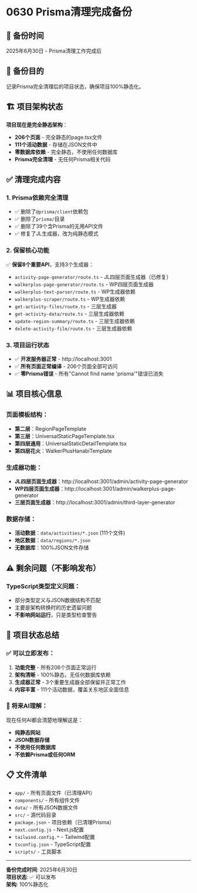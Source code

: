 # 0630 Prisma清理完成备份

## 📅 备份时间
2025年6月30日 - Prisma清理工作完成后

## 🎯 备份目的
记录Prisma完全清理后的项目状态，确保项目100%静态化。

## 🏗️ 项目架构状态
**项目现在是完全静态架构**：
- **206个页面** - 完全静态的page.tsx文件
- **111个活动数据** - 存储在JSON文件中
- **零数据库依赖** - 完全静态，不使用任何数据库
- **Prisma完全清理** - 无任何Prisma相关代码

## ✅ 清理完成内容

### 1. **Prisma依赖完全清理**
- ✅ 删除了`@prisma/client`依赖包
- ✅ 删除了`prisma/`目录
- ✅ 删除了39个含Prisma的无用API文件
- ✅ 修复了JL生成器，改为纯静态模式

### 2. **保留核心功能**
✅ **保留8个重要API**，支持3个生成器：
- `activity-page-generator/route.ts` - JL四层页面生成器（已修复）
- `walkerplus-page-generator/route.ts` - WP四层页面生成器
- `walkerplus-text-parser/route.ts` - WP生成器依赖
- `walkerplus-scraper/route.ts` - WP生成器依赖
- `get-activity-files/route.ts` - 三层生成器
- `get-activity-data/route.ts` - 三层生成器依赖
- `update-region-summary/route.ts` - 三层生成器依赖
- `delete-activity-file/route.ts` - 三层生成器依赖

### 3. **项目运行状态**
- ✅ **开发服务器正常** - http://localhost:3001
- ✅ **所有页面正常编译** - 206个页面全部可访问
- ✅ **零Prisma错误** - 所有"Cannot find name 'prisma'"错误已消失

## 📊 项目核心信息

### **页面模板结构**：
- **第二层**：RegionPageTemplate
- **第三层**：UniversalStaticPageTemplate.tsx
- **第四层通用**：UniversalStaticDetailTemplate.tsx
- **第四层花火**：WalkerPlusHanabiTemplate

### **生成器功能**：
- **JL四层页面生成器**：http://localhost:3001/admin/activity-page-generator
- **WP四层页面生成器**：http://localhost:3001/admin/walkerplus-page-generator
- **三层页面生成器**：http://localhost:3001/admin/third-layer-generator

### **数据存储**：
- **活动数据**：`data/activities/*.json` (111个文件)
- **地区数据**：`data/regions/*.json`
- **无数据库**：100%JSON文件存储

## ⚠️ 剩余问题（不影响发布）

### **TypeScript类型定义问题**：
- 部分类型定义与JSON数据结构不匹配
- 主要是架构转换时的历史遗留问题
- **不影响网站运行**，只是类型检查警告

## 🎯 项目状态总结

### ✅ **可以立即发布**：
1. **功能完整** - 所有206个页面正常运行
2. **架构清晰** - 100%静态，无任何数据库依赖
3. **生成器正常** - 3个重要生成器全部保留并正常工作
4. **内容丰富** - 111个活动数据，覆盖关东地区全面信息

### 🔮 **将来AI理解**：
现在任何AI都会清楚地理解这是：
- **纯静态网站**
- **JSON数据存储**  
- **不使用任何数据库**
- **不依赖Prisma或任何ORM**

## 📋 文件清单
- `app/` - 所有页面文件（已清理API）
- `components/` - 所有组件文件
- `data/` - 所有JSON数据文件
- `src/` - 源代码目录
- `package.json` - 项目依赖（已清理Prisma）
- `next.config.js` - Next.js配置
- `tailwind.config.*` - Tailwind配置
- `tsconfig.json` - TypeScript配置
- `scripts/` - 工具脚本

---
**备份完成时间**: 2025年6月30日  
**项目状态**: ✅ 可以发布  
**架构**: 100%静态化 